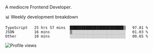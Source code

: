 A mediocre Frontend Developer.

📊 Weekly development breakdown
<!--START_SECTION:waka-->

```text
TypeScript   25 hrs 57 mins  ████████████████████████▒   97.81 %
JSON         16 mins         ▒░░░░░░░░░░░░░░░░░░░░░░░░   01.03 %
Other        10 mins         ░░░░░░░░░░░░░░░░░░░░░░░░░   00.65 %
```

<!--END_SECTION:waka-->

<img src="https://gpvc.arturio.dev/iqbalfasri" alt="Profile views"/>
